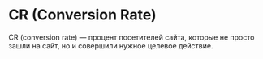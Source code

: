 # CR (Conversion Rate)

CR (conversion rate) — процент посетителей сайта, которые не просто зашли на сайт, но и совершили нужное целевое действие.

